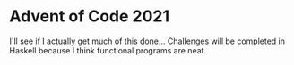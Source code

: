# Advent of Code 2021

I'll see if I actually get much of this done... 
Challenges will be completed in Haskell because I think functional programs are neat. 
